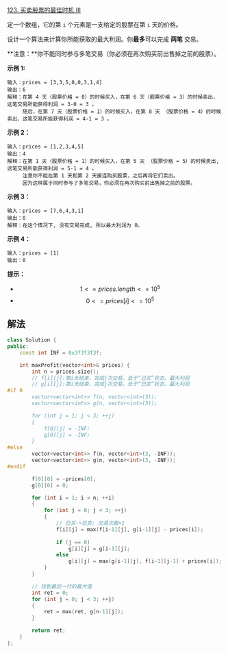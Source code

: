 [123. 买卖股票的最佳时机 III](https://leetcode.cn/problems/best-time-to-buy-and-sell-stock-iii/)

定一个数组，它的第 `i` 个元素是一支给定的股票在第 `i` 天的价格。

设计一个算法来计算你所能获取的最大利润。你**最多**可以完成 **两笔** 交易。

**注意：**你不能同时参与多笔交易（你必须在再次购买前出售掉之前的股票）。

 

**示例 1:**

```
输入：prices = [3,3,5,0,0,3,1,4]
输出：6
解释：在第 4 天（股票价格 = 0）的时候买入，在第 6 天（股票价格 = 3）的时候卖出，这笔交易所能获得利润 = 3-0 = 3 。
     随后，在第 7 天（股票价格 = 1）的时候买入，在第 8 天 （股票价格 = 4）的时候卖出，这笔交易所能获得利润 = 4-1 = 3 。
```

**示例 2：**

```
输入：prices = [1,2,3,4,5]
输出：4
解释：在第 1 天（股票价格 = 1）的时候买入，在第 5 天 （股票价格 = 5）的时候卖出, 这笔交易所能获得利润 = 5-1 = 4 。   
     注意你不能在第 1 天和第 2 天接连购买股票，之后再将它们卖出。   
     因为这样属于同时参与了多笔交易，你必须在再次购买前出售掉之前的股票。
```

**示例 3：**

```
输入：prices = [7,6,4,3,1] 
输出：0 
解释：在这个情况下, 没有交易完成, 所以最大利润为 0。
```

**示例 4：**

```
输入：prices = [1]
输出：0
```

 

**提示：**

- $$1 <= prices.length <= 10^5$$
- $$0 <= prices[i] <= 10^5$$



## 解法

```cc
class Solution {
public:
    const int INF = 0x3f3f3f3f;

    int maxProfit(vector<int>& prices) {
        int n = prices.size();
        // f[i][j]:第i天结束，完成j次交易，处于“已买”状态，最大利润
        // g[i][j]:第i天结束，完成j次交易，处于“已卖”状态，最大利润
#if 0
        vector<vector<int>> f(n, vector<int>(3));
        vector<vector<int>> g(n, vector<int>(3));

        for (int j = 1; j < 3; ++j)
        {
            f[0][j] = -INF;
            g[0][j] = -INF;
        }
#else
        vector<vector<int>> f(n, vector<int>(3, -INF));
        vector<vector<int>> g(n, vector<int>(3, -INF));
#endif

        f[0][0] = -prices[0];
        g[0][0] = 0;

        for (int i = 1; i < n; ++i)
        {
            for (int j = 0; j < 3; ++j)
            {
                // 已买->已卖: 交易次数+1
                f[i][j] = max(f[i-1][j], g[i-1][j] - prices[i]);
                
                if (j == 0)
                	g[i][j] = g[i-1][j];
                else
                    g[i][j] = max(g[i-1][j], f[i-1][j-1] + prices[i]);
            }
        }

        // 找到最后一行的最大值
        int ret = 0;
        for (int j = 0; j < 3; ++j)
        {
            ret = max(ret, g[n-1][j]);
        }

        return ret;
    }
};
```

